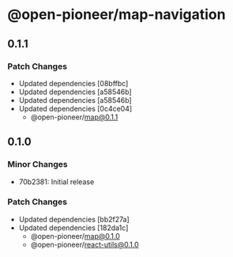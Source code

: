 # @open-pioneer/map-navigation

## 0.1.1

### Patch Changes

- Updated dependencies [08bffbc]
- Updated dependencies [a58546b]
- Updated dependencies [a58546b]
- Updated dependencies [0c4ce04]
  - @open-pioneer/map@0.1.1

## 0.1.0

### Minor Changes

- 70b2381: Initial release

### Patch Changes

- Updated dependencies [bb2f27a]
- Updated dependencies [182da1c]
  - @open-pioneer/map@0.1.0
  - @open-pioneer/react-utils@0.1.0
